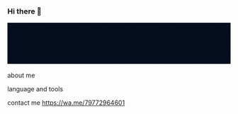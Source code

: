 ### Hi there 👋

[![Header](https://github.com/Belial0000/Belial0000/blob/main/assets/gifheadernew.gif)](https://wa.me/79772964601)

about me

language and tools

contact me
https://wa.me/79772964601
